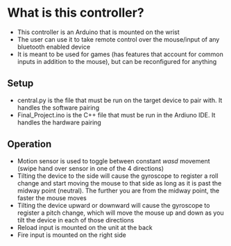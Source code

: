 # What is this controller?
- This controller is an Arduino that is mounted on the wrist
- The user can use it to take remote control over the mouse/input of any bluetooth enabled device
- It is meant to be used for games (has features that account for common inputs in addition to the mouse), but can be reconfigured for anything

## Setup
- central.py is the file that must be run on the target device to pair with. It handles the software pairing
- Final_Project.ino is the C++ file that must be run in the Ardiuno IDE. It handles the hardware pairing

## Operation
- Motion sensor is used to toggle between constant *wasd* movement (swipe hand over sensor in one of the 4 directions)
- Tilting the device to the side will cause the gyroscope to register a roll change and start moving the mouse to that side as long as it is past the midway point (neutral). The further you are from the midway point, the faster the mouse moves
- Tilting the device upward or downward will cause the gyroscope to register a pitch change, which will move the mouse up and down as you tilt the device in each of those directions
- Reload input is mounted on the unit at the back
- Fire input is mounted on the right side
